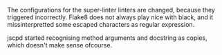 The configurations for the super-linter linters are changed, because they triggered incorrectly. 
Flake8 does not always play nice with black, and it missinterpretted some escaped characters as
regular expression.

jscpd started recognising method arguments and docstring as copies, which doesn't make sense ofcourse.